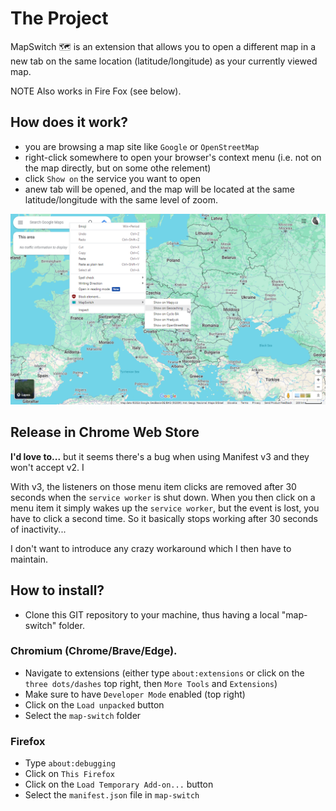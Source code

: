 # The Project

MapSwitch 🗺️ is an extension that allows you to open a different map in a new tab on the same location (latitude/longitude) as your currently viewed map.

NOTE Also works in Fire Fox (see below).

## How does it work?

* you are browsing a map site like `Google` or `OpenStreetMap`
* right-click somewhere to open your browser's context menu (i.e. not on the map directly, but on some othe relement)
* click `Show on` the service you want to open
* anew tab will be opened, and the map will be located at the same latitude/longitude with the same level of zoom.

![](./screenshot-google.png)


## Release in Chrome Web Store
**I'd love to...** but it seems there's a bug when using Manifest v3 and they won't accept v2. I

With v3, the listeners on those menu item clicks are removed after 30 seconds when the `service worker` is shut down. When you then click on a menu item it simply wakes up the `service worker`, but the event is lost, you have to click a second time. So it basically stops working after 30 seconds of inactivity...

I don't want to introduce any crazy workaround which I then have to maintain.

## How to install?

* Clone this GIT repository to your machine, thus having a local "map-switch" folder.

### Chromium (Chrome/Brave/Edge).

* Navigate to extensions (either type `about:extensions` or click on the `three dots/dashes` top right, then `More Tools` and `Extensions`)
* Make sure to have `Developer Mode` enabled (top right)
* Click on the `Load unpacked` button
* Select the `map-switch` folder

### Firefox

* Type `about:debugging`
* Click on `This Firefox`
* Click on the `Load Temporary Add-on...` button
* Select the `manifest.json` file in `map-switch`